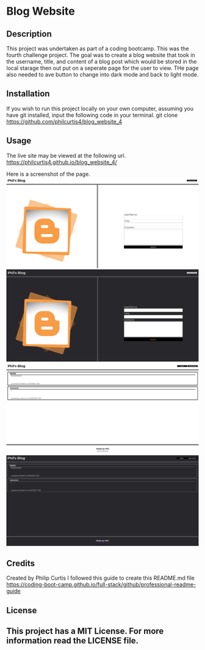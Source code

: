 # Blog Website
## Description
This project was undertaken as part of a coding bootcamp. This was the fourth challenge project. The goal was to create a blog website that took in the username, title, and content of a blog post which would be stored in the local starage then out put on a seperate page for the user to view. THe page also needed to ave button to change into dark mode and back to light mode.
## Installation
If you wish to run this project locally on your own computer, assuming you have git installed, input the following code in your terminal.
git clone https://github.com/philcurtis4/blog_website_4
## Usage
The live site may be viewed at the following url.
https://philcurtis4.github.io/blog_website_4/

Here is a screenshot of the page.
![homepage](./assets/images/homepage.jpg)
![homepage darkmode](./assets/images/homepage_darkmode.jpg)
![blog](./assets/images/blog.jpg)
![blog darkmode](./assets/images/blog_darkmode.jpg)
    
## Credits
Created by Philip Curtis
I followed this guide to create this README.md file
https://coding-boot-camp.github.io/full-stack/github/professional-readme-guide
## License
This project has a MIT License. For more information read the LICENSE file.
---